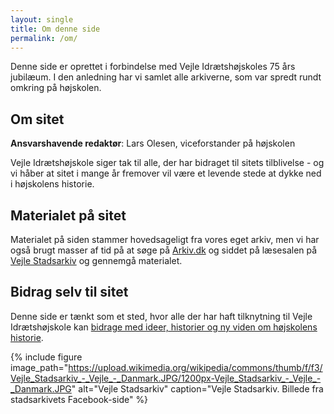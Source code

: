 ```yaml
---
layout: single
title: Om denne side
permalink: /om/
---
```


Denne side er oprettet i forbindelse med Vejle Idrætshøjskoles 75 års jubilæum. I den anledning har vi samlet alle arkiverne, som var spredt rundt omkring på højskolen.

## Om sitet

**Ansvarshavende redaktør**: Lars Olesen, viceforstander på højskolen

Vejle Idrætshøjskole siger tak til alle, der har bidraget til sitets tilblivelse - og vi håber at sitet i mange år fremover vil være et levende stede at dykke ned i højskolens historie.

## Materialet på sitet

Materialet på siden stammer hovedsageligt fra vores eget arkiv, men vi har også brugt masser af tid på at søge på [Arkiv.dk](http://arkiv.dk) og siddet på læsesalen på [Vejle Stadsarkiv](http://vejlestadsarkiv.dk) og gennemgå materialet.

## Bidrag selv til sitet

Denne side er tænkt som et sted, hvor alle der har haft tilknytning til Vejle Idrætshøjskole kan [bidrage med ideer, historier og ny viden om højskolens historie](/bidrag/).

{% include figure
    image_path="https://upload.wikimedia.org/wikipedia/commons/thumb/f/f3/Vejle_Stadsarkiv_-_Vejle_-_Danmark.JPG/1200px-Vejle_Stadsarkiv_-_Vejle_-_Danmark.JPG"
    alt="Vejle Stadsarkiv"
    caption="Vejle Stadsarkiv. Billede fra stadsarkivets Facebook-side" %}
